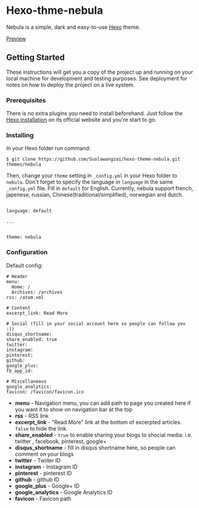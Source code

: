 # Hexo-thme-nebula
Nebula is a simple, dark and easy-to-use [Hexo](https://hexo.io/) theme.

[Preview](https://suolawangzai.github.io/)

## Getting Started

These instructions will get you a copy of the project up and running on your local machine for development and testing purposes. See deployment for notes on how to deploy the project on a live system.

### Prerequisites

There is no extra plugins you need to install beforehand. Just follow the [Hexo installation](https://hexo.io/docs/) on its official website and you're start to go.

### Installing

In your Hexo folder run command:

```
$ git clone https://github.com/Suolawangzai/hexo-theme-nebula.git themes/nebula
```

Then, change your `theme` setting in `_config.yml` in your Hexo folder to `nebula`. Don't forget to specify the language in `language` in the same `_config.yml` file. Fill in `default` for English. Currently, nebula support french, japenese, russian, Chinese(traditional/simplified), norwegian and dutch.

```

language: default

...


theme: nebula

```

### Configuration

Default config:
```
# Header
menu:
  Home: /
  Archives: /archives
rss: /atom.xml

# Content
excerpt_link: Read More

# Social (fill in your social account here so people can follow you :))
disqus_shortname:
share_enabled: true
twitter:
instagram:
pinterest:
github:
google_plus:
fb_app_id:

# Miscellaneous
google_analytics:
favicon: /favicon/favicon.ico

```

- **menu** - Navigation menu, you can add path to page you created here if you want it to show on navigation bar at the top
- **rss** - RSS link
- **excerpt_link** - "Read More" link at the bottom of excerpted articles. `false` to hide the link.
- **share_enabled** - `true` to enable sharing your blogs to shocial media: i.e. twitter , facebook, pinterest, google+
- **disqus_shortname** - fill in disqus shortname here, so people can comment on your blogs
- **twitter** - Twiiter ID
- **instagram** - Instagram ID
- **pinterest** - pinterest ID
- **github** - github ID
- **google_plus** - Google+ ID
- **google_analytics** - Google Analytics ID
- **favicon** - Favicon path
